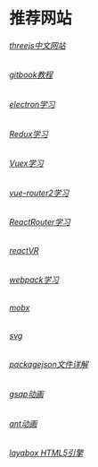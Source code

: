 # 推荐网站
###### [threejs中文网站](http://techbrood.com/threejs/docs/#参考手册/)

###### [gitbook教程](http://gitbook.zhangjikai.com/themes.html)
###### [electron学习](https://weishuai.gitbooks.io/electron-/content/api/web-frame.html)
###### [Redux学习](http://cn.redux.js.org/index.html)
###### [Vuex学习](https://vuex.vuejs.org/zh-cn/)
###### [vue-router2学习](https://router.vuejs.org/zh-cn/)
###### [ReactRouter学习](https://react-guide.github.io/react-router-cn/)
###### [reactVR](http://react-vr.org/cn/docs/getting-started.html)
###### [webpack学习](http://www.css88.com/doc/webpack2/)
###### [mobx](http://cn.mobx.js.org/)
###### [svg](https://developer.mozilla.org/zh-CN/docs/Web/SVG/Tutorial)
###### [packagejson文件详解](http://javascript.ruanyifeng.com/nodejs/packagejson.html)
###### [gsap动画](http://www.cnblogs.com/vaney/p/4502480.html)
###### [ant动画](https://motion.ant.design/components/tween-one)
###### [layabox HTML5引擎](https://ldc.layabox.com/doc/?nav=ch-as-0-3-0)
